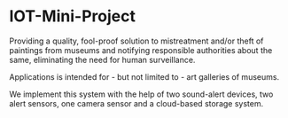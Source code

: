 # IOT-Mini-Project

Providing a quality, fool-proof solution to
mistreatment and/or theft of paintings from museums and notifying
responsible authorities about the same, eliminating the need for human
surveillance.

Applications is intended for - but not limited to - art galleries of museums.

We implement this system with the help of two sound-alert devices, two
alert sensors, one camera sensor and a cloud-based storage system.
